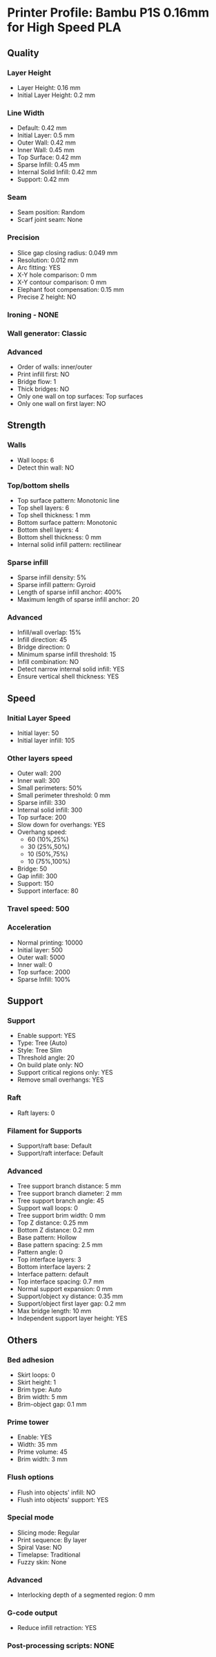 # Printer Profile: Bambu P1S 0.16mm for High Speed PLA

## Quality
### Layer Height
- Layer Height: 0.16 mm
- Initial Layer Height: 0.2 mm

### Line Width
- Default: 0.42 mm
- Initial Layer: 0.5 mm
- Outer Wall: 0.42 mm
- Inner Wall: 0.45 mm
- Top Surface: 0.42 mm
- Sparse Infill: 0.45 mm
- Internal Solid Infill: 0.42 mm
- Support: 0.42 mm

### Seam
- Seam position: Random
- Scarf joint seam: None

### Precision
- Slice gap closing radius: 0.049 mm
- Resolution: 0.012 mm
- Arc fitting: YES
- X-Y hole comparison: 0 mm
- X-Y contour comparison: 0 mm
- Elephant foot compensation: 0.15 mm
- Precise Z height: NO

### Ironing - NONE

### Wall generator: Classic

### Advanced
- Order of walls: inner/outer
- Print infill first: NO
- Bridge flow: 1
- Thick bridges: NO
- Only one wall on top surfaces: Top surfaces
- Only one wall on first layer: NO

## Strength
### Walls
- Wall loops: 6
- Detect thin wall: NO

### Top/bottom shells
- Top surface pattern: Monotonic line
- Top shell layers: 6
- Top shell thickness: 1 mm
- Bottom surface pattern: Monotonic
- Bottom shell layers: 4
- Bottom shell thickness: 0 mm
- Internal solid infill pattern: rectilinear

### Sparse infill
- Sparse infill density: 5%
- Sparse infill pattern: Gyroid
- Length of sparse infill anchor: 400%
- Maximum length of sparse infill anchor: 20

### Advanced
- Infill/wall overlap: 15%
- Infill direction: 45
- Bridge direction: 0
- Minimum sparse infill threshold: 15
- Infill combination: NO
- Detect narrow internal solid infill: YES
- Ensure vertical shell thickness: YES

## Speed
### Initial Layer Speed
- Initial layer: 50
- Initial layer infill: 105

### Other layers speed
- Outer wall: 200
- Inner wall: 300
- Small perimeters: 50%
- Small perimeter threshold: 0 mm
- Sparse infill: 330
- Internal solid infill: 300
- Top surface: 200
- Slow down for overhangs: YES
- Overhang speed:
  - 60 (10%,25%)
  - 30 (25%,50%)
  - 10 (50%,75%)
  - 10 (75%,100%)
- Bridge: 50
- Gap infill: 300
- Support: 150
- Support interface: 80

### Travel speed: 500

### Acceleration
- Normal printing: 10000
- Initial layer: 500
- Outer wall: 5000
- Inner wall: 0
- Top surface: 2000
- Sparse Infill: 100%

## Support
### Support
- Enable support: YES
- Type: Tree (Auto)
- Style: Tree Slim
- Threshold angle: 20
- On build plate only: NO
- Support critical regions only: YES
- Remove small overhangs: YES

### Raft
- Raft layers: 0

### Filament for Supports
- Support/raft base: Default
- Support/raft interface: Default

### Advanced
- Tree support branch distance: 5 mm
- Tree support branch diameter: 2 mm
- Tree support branch angle: 45
- Support wall loops: 0
- Tree support brim width: 0 mm
- Top Z distance: 0.25 mm
- Bottom Z distance: 0.2 mm
- Base pattern: Hollow
- Base pattern spacing: 2.5 mm
- Pattern angle: 0
- Top interface layers: 3
- Bottom interface layers: 2
- Interface pattern: default
- Top interface spacing: 0.7 mm
- Normal support expansion: 0 mm
- Support/object xy distance: 0.35 mm
- Support/object first layer gap: 0.2 mm
- Max bridge length: 10 mm
- Independent support layer height: YES

## Others
### Bed adhesion
- Skirt loops: 0
- Skirt height: 1
- Brim type: Auto
- Brim width: 5 mm
- Brim-object gap: 0.1 mm

### Prime tower
- Enable: YES
- Width: 35  mm
- Prime volume: 45
- Brim width: 3 mm

### Flush options
- Flush into objects' infill: NO
- Flush into objects' support: YES

### Special mode
- Slicing mode: Regular
- Print sequence: By layer
- Spiral Vase: NO
- Timelapse: Traditional
- Fuzzy skin: None

### Advanced
- Interlocking depth of a segmented region: 0 mm

### G-code output
- Reduce infill retraction: YES

### Post-processing scripts: NONE
